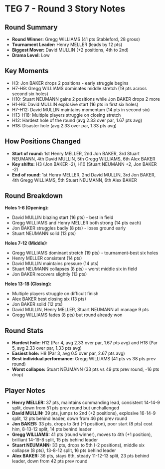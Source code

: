 # TEG 7 - Round 3 Story Notes

## Round Summary
- **Round Winner:** Gregg WILLIAMS (41 pts Stableford, 28 gross)
- **Tournament Leader:** Henry MELLER (leads by 12 pts)
- **Biggest Mover:** David MULLIN (+2 positions, 4th to 2nd)
- **Drama Level:** Low

## Key Moments
- H3: Jon BAKER drops 2 positions - early struggle begins
- H7-H9: Gregg WILLIAMS dominates middle stretch (19 pts across second six holes)
- H10: Stuart NEUMANN gains 2 positions while Jon BAKER drops 2 more
- H1-H6: David MULLIN explosive start (16 pts in first six holes)
- H7-H12: David MULLIN maintains momentum (14 pts in second six)
- H13-H18: Multiple players struggle on closing stretch
- H12: Hardest hole of the round (avg 2.33 over par, 1.67 pts avg)
- H18: Disaster hole (avg 2.33 over par, 1.33 pts avg)

## How Positions Changed
- **Start of round:** 1st Henry MELLER, 2nd Jon BAKER, 3rd Stuart NEUMANN, 4th David MULLIN, 5th Gregg WILLIAMS, 6th Alex BAKER
- **Key shifts:** H3 (Jon BAKER -2), H10 (Stuart NEUMANN +2, Jon BAKER -2)
- **End of round:** 1st Henry MELLER, 2nd David MULLIN, 3rd Jon BAKER, 4th Gregg WILLIAMS, 5th Stuart NEUMANN, 6th Alex BAKER

## Round Breakdown
**Holes 1-6 (Opening):**
- David MULLIN blazing start (16 pts) - best in field
- Gregg WILLIAMS and Henry MELLER both strong (14 pts each)
- Jon BAKER struggles badly (8 pts) - loses ground early
- Stuart NEUMANN solid (13 pts)

**Holes 7-12 (Middle):**
- Gregg WILLIAMS dominant stretch (19 pts) - tournament-best six holes
- Henry MELLER consistent (14 pts)
- David MULLIN maintains pressure (14 pts)
- Stuart NEUMANN collapses (8 pts) - worst middle six in field
- Jon BAKER recovers slightly (13 pts)

**Holes 13-18 (Closing):**
- Multiple players struggle on difficult finish
- Alex BAKER best closing six (13 pts)
- Jon BAKER solid (12 pts)
- David MULLIN, Henry MELLER, Stuart NEUMANN all manage 9 pts
- Gregg WILLIAMS fades (8 pts) but round already won

## Round Stats
- **Hardest hole:** H12 (Par 4, avg 2.33 over par, 1.67 pts avg) and H18 (Par 5, avg 2.33 over par, 1.33 pts avg)
- **Easiest hole:** H8 (Par 3, avg 0.5 over par, 2.67 pts avg)
- **Best individual performance:** Gregg WILLIAMS (41 pts vs 38 pts prev round)
- **Worst collapse:** Stuart NEUMANN (33 pts vs 49 pts prev round, -16 pts drop)

## Player Notes
- **Henry MELLER:** 37 pts, maintains commanding lead, consistent 14-14-9 split, down from 51 pts prev round but unchallenged
- **David MULLIN:** 39 pts, jumps to 2nd (+2 positions), explosive 16-14-9 split, 12 pts behind leader, down from 46 pts prev round
- **Jon BAKER:** 33 pts, drops to 3rd (-1 position), poor start (8 pts) cost him, 8-13-12 split, 14 pts behind leader
- **Gregg WILLIAMS:** 41 pts (round winner), moves to 4th (+1 position), brilliant 14-19-8 split, 15 pts behind leader
- **Stuart NEUMANN:** 33 pts, drops to 5th (-2 positions), middle six collapse (8 pts), 13-8-12 split, 16 pts behind leader
- **Alex BAKER:** 36 pts, stays 6th, steady 11-12-13 split, 23 pts behind leader, down from 42 pts prev round


